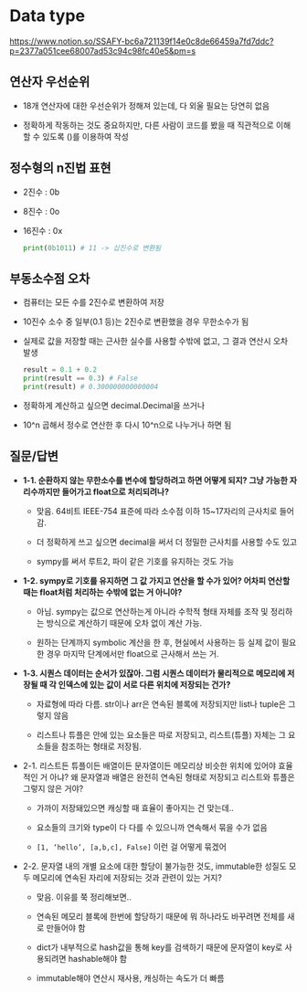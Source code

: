 # Data type

https://www.notion.so/SSAFY-bc6a721139f14e0c8de66459a7fd7ddc?p=2377a051cee68007ad53c94c98fc40e5&pm=s

## 연산자 우선순위

- 18개 연산자에 대한 우선순위가 정해져 있는데, 다 외울 필요는 당연히 없음

- 정확하게 작동하는 것도 중요하지만, 다른 사람이 코드를 봤을 때 직관적으로 이해할 수 있도록 ()를 이용하여 작성

  

## 정수형의 n진법 표현

- 2진수 : 0b

- 8진수 : 0o

- 16진수 : 0x

  ```python
  print(0b1011) # 11 -> 십진수로 변환됨
  ```



## 부동소수점 오차

- 컴퓨터는 모든 수를 2진수로 변환하여 저장

- 10진수 소수 중 일부(0.1 등)는 2진수로 변환했을 경우 무한소수가 됨

- 실제로 값을 저장할 때는 근사한 실수를 사용할 수밖에 없고, 그 결과 연산시 오차 발생

  ```python
  result = 0.1 + 0.2
  print(result == 0.3) # False
  print(result) # 0.300000000000004
  ```

- 정확하게 계산하고 싶으면 decimal.Decimal을 쓰거나
- 10^n 곱해서 정수로 연산한 후 다시 10^n으로 나누거나 하면 됨



## 질문/답변

- **1-1. 순환하지 않는 무한소수를 변수에 할당하려고 하면 어떻게 되지? 그냥 가능한 자리수까지만 들어가고 float으로 처리되려나?**

  - 맞음. 64비트 IEEE-754 표준에 따라 소수점 이하 15~17자리의 근사치로 들어감.

  - 더 정확하게 쓰고 싶으면 decimal을 써서 더 정밀한 근사치를 사용할 수도 있고

  - sympy를 써서 루트2, 파이 같은 기호를 유지하는 것도 가능


- **1-2. sympy로 기호를 유지하면 그 값 가지고 연산을 할 수가 있어? 어차피 연산할 때는 float처럼 처리하는 수밖에 없는 거 아니야?**

  - 아님. sympy는 값으로 연산하는게 아니라 수학적 형태 자체를 조작 및 정리하는 방식으로 계산하기 때문에 오차 없이 계산 가능.

  - 원하는 단계까지 symbolic 계산을 한 후, 현실에서 사용하는 등 실제 값이 필요한 경우 마지막 단계에서만 float으로 근사해서 쓰는 거.


- **1-3. 시퀀스 데이터는 순서가 있잖아. 그럼 시퀀스 데이터가 물리적으로 메모리에 저장될 때 각 인덱스에 있는 값이 서로 다른 위치에 저장되는 건가?**

  - 자료형에 따라 다름. str이나 arr은 연속된 블록에 저장되지만 list나 tuple은 그렇지 않음

  - 리스트나 튜플은 안에 있는 요소들은 따로 저장되고, 리스트(튜플) 자체는 그 요소들을 참조하는 형태로 저장됨.


- 2-1. 리스트든 튜플이든 배열이든 문자열이든 메모리상 비슷한 위치에 있어야 효율적인 거 아냐? 왜 문자열과 배열은 완전히 연속된 형태로 저장되고 리스트와 튜플은 그렇지 않은 거야?

  - 가까이 저장돼있으면 캐싱할 때 효율이 좋아지는 건 맞는데..

  - 요소들의 크기와 type이 다 다를 수 있으니까 연속해서 묶을 수가 없음

  - `[1, ‘hello’, [a,b,c], False]` 이런 걸 어떻게 묶겠어


- 2-2. 문자열 내의 개별 요소에 대한 할당이 불가능한 것도, immutable한 성질도 모두 메모리에 연속된 자리에 저장되는 것과 관련이 있는 거지?

  - 맞음. 이유를 쭉 정리해보면..

  - 연속된 메모리 블록에 한번에 할당하기 때문에 뭐 하나라도 바꾸려면 전체를 새로 만들어야 함

  - dict가 내부적으로 hash값을 통해 key를 검색하기 때문에  문자열이 key로 사용되려면 hashable해야 함

  - immutable해야 연산시 재사용, 캐싱하는 속도가 더 빠름